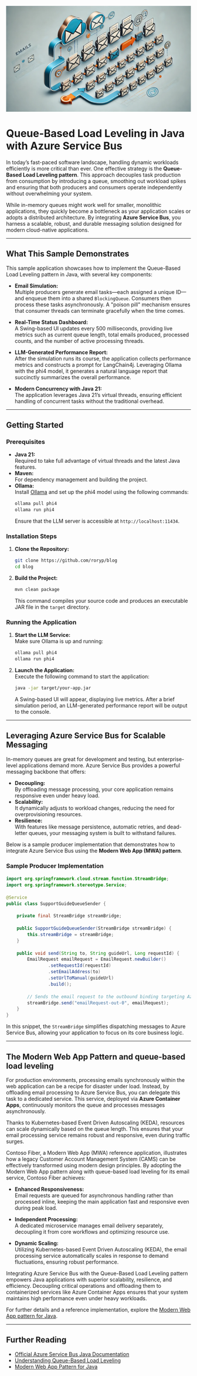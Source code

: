 ![email simulation](email.webp)

# Queue-Based Load Leveling in Java with Azure Service Bus

In today’s fast-paced software landscape, handling dynamic workloads efficiently is more critical than ever. One effective strategy is the **Queue-Based Load Leveling pattern**. This approach decouples task production from consumption by introducing a queue, smoothing out workload spikes and ensuring that both producers and consumers operate independently without overwhelming your system.

While in-memory queues might work well for smaller, monolithic applications, they quickly become a bottleneck as your application scales or adopts a distributed architecture. By integrating **Azure Service Bus**, you harness a scalable, robust, and durable messaging solution designed for modern cloud-native applications.

---

## What This Sample Demonstrates

This sample application showcases how to implement the Queue-Based Load Leveling pattern in Java, with several key components:

- **Email Simulation:**  
  Multiple producers generate email tasks—each assigned a unique ID—and enqueue them into a shared `BlockingQueue`. Consumers then process these tasks asynchronously. A "poison pill" mechanism ensures that consumer threads can terminate gracefully when the time comes.

- **Real-Time Status Dashboard:**  
  A Swing-based UI updates every 500 milliseconds, providing live metrics such as current queue length, total emails produced, processed counts, and the number of active processing threads.

- **LLM-Generated Performance Report:**  
  After the simulation runs its course, the application collects performance metrics and constructs a prompt for LangChain4j. Leveraging Ollama with the phi4 model, it generates a natural language report that succinctly summarizes the overall performance.

- **Modern Concurrency with Java 21:**  
  The application leverages Java 21’s virtual threads, ensuring efficient handling of concurrent tasks without the traditional overhead.

---

## Getting Started

### Prerequisites

- **Java 21:**  
  Required to take full advantage of virtual threads and the latest Java features.
- **Maven:**  
  For dependency management and building the project.
- **Ollama:**  
  Install [Ollama](https://ollama.com/) and set up the phi4 model using the following commands:
  ```bash
  ollama pull phi4
  ollama run phi4
  ```
  Ensure that the LLM server is accessible at `http://localhost:11434`.

### Installation Steps

1. **Clone the Repository:**
   ```bash
   git clone https://github.com/roryp/blog
   cd blog
   ```
2. **Build the Project:**
   ```bash
   mvn clean package
   ```
   This command compiles your source code and produces an executable JAR file in the `target` directory.

### Running the Application

1. **Start the LLM Service:**  
   Make sure Ollama is up and running:
   ```bash
   ollama pull phi4
   ollama run phi4
   ```
2. **Launch the Application:**  
   Execute the following command to start the application:
   ```bash
   java -jar target/your-app.jar
   ```
   A Swing-based UI will appear, displaying live metrics. After a brief simulation period, an LLM-generated performance report will be output to the console.

---

## Leveraging Azure Service Bus for Scalable Messaging

In-memory queues are great for development and testing, but enterprise-level applications demand more. Azure Service Bus provides a powerful messaging backbone that offers:

- **Decoupling:**  
  By offloading message processing, your core application remains responsive even under heavy load.
- **Scalability:**  
  It dynamically adjusts to workload changes, reducing the need for overprovisioning resources.
- **Resilience:**  
  With features like message persistence, automatic retries, and dead-letter queues, your messaging system is built to withstand failures.

Below is a sample producer implementation that demonstrates how to integrate Azure Service Bus using the **Modern Web App (MWA) pattern**.

### Sample Producer Implementation

```java
import org.springframework.cloud.stream.function.StreamBridge;
import org.springframework.stereotype.Service;

@Service
public class SupportGuideQueueSender {

    private final StreamBridge streamBridge;

    public SupportGuideQueueSender(StreamBridge streamBridge) {
        this.streamBridge = streamBridge;
    }

    public void send(String to, String guideUrl, Long requestId) {
        EmailRequest emailRequest = EmailRequest.newBuilder()
                .setRequestId(requestId)
                .setEmailAddress(to)
                .setUrlToManual(guideUrl)
                .build();

        // Sends the email request to the outbound binding targeting Azure Service Bus.
        streamBridge.send("emailRequest-out-0", emailRequest);
    }
}
```

In this snippet, the `StreamBridge` simplifies dispatching messages to Azure Service Bus, allowing your application to focus on its core business logic.

---

## The Modern Web App Pattern and queue-based load leveling

For production environments, processing emails synchronously within the web application can be a recipe for disaster under load. Instead, by offloading email processing to Azure Service Bus, you can delegate this task to a dedicated service. This service, deployed via **Azure Container Apps**, continuously monitors the queue and processes messages asynchronously. 

Thanks to Kubernetes-based Event Driven Autoscaling (KEDA), resources can scale dynamically based on the queue length. This ensures that your email processing service remains robust and responsive, even during traffic surges.

Contoso Fiber, a Modern Web App (MWA) reference application, illustrates how a legacy Customer Account Management System (CAMS) can be effectively transformed using modern design principles. By adopting the Modern Web App pattern along with queue-based load leveling for its email service, Contoso Fiber achieves:

- **Enhanced Responsiveness:**  
  Email requests are queued for asynchronous handling rather than processed inline, keeping the main application fast and responsive even during peak load.

- **Independent Processing:**  
  A dedicated microservice manages email delivery separately, decoupling it from core workflows and optimizing resource use.

- **Dynamic Scaling:**  
  Utilizing Kubernetes-based Event Driven Autoscaling (KEDA), the email processing service automatically scales in response to demand fluctuations, ensuring robust performance.

Integrating Azure Service Bus with the Queue-Based Load Leveling pattern empowers Java applications with superior scalability, resilience, and efficiency. Decoupling critical operations and offloading them to containerized services like Azure Container Apps ensures that your system maintains high performance even under heavy workloads.

For further details and a reference implementation, explore the [Modern Web App pattern for Java](https://github.com/Azure/modern-web-app-pattern-java).

---

## Further Reading

- [Official Azure Service Bus Java Documentation](https://learn.microsoft.com/en-us/azure/service-bus-messaging/service-bus-java-how-to-use-queues)
- [Understanding Queue-Based Load Leveling](https://martinfowler.com/articles/queue-based-load-leveling.html)
- [Modern Web App Pattern for Java](https://github.com/Azure/modern-web-app-pattern-java)
